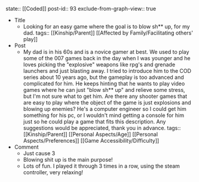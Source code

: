 state:: [[Coded]]
post-id:: 93
exclude-from-graph-view:: true

- Title
  - Looking for an easy game where the goal is to blow sh\*\* up, for my dad.
    tags:: [[Kinship/Parent]] [[Affected by Family/Facilitating others' play]]
- Post
  - My dad is in his 60s and is a novice gamer at best. We used to play some of the 007 games back in the day when I was younger and he loves picking the "explosive" weapons like rpg's and grenade launchers and just blasting away. I tried to introduce him to the COD series about 10 years ago, but the gameplay is too advanced and complicated for him. He keeps hinting that he wants to play video games where he can just "blow sh\*\* up" and relieve some stress, but I'm not sure what to get him. Are there any shooter games that are easy to play where the object of the game is just explosions and blowing up enemies? He's a computer engineer so I could get him something for his pc, or I wouldn't mind getting a console for him just so he could play a game that fits this description. Any suggestions would be appreciated, thank you in advance.
    tags:: [[Kinship/Parent]] [[Personal Aspects/Age]] [[Personal Aspects/Preferences]] [[Game Accessibility/Difficulty]]
- Comment
  - Just cause 3
  - Blowing shit up is the main purpose!
  - Lots of fun. I played it through 3 times in a row, using the steam controller, very relaxing!
